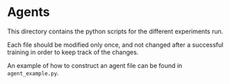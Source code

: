 # Agents

This directory contains the python scripts for the different experiments run.

Each file should be modified only once, and not changed after a successful training in order to keep track of the changes.

An example of how to construct an agent file can be found in `agent_example.py`.